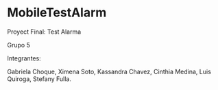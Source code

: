 # MobileTestAlarm
Proyect Final: Test Alarma

Grupo 5

Integrantes:

Gabriela Choque,
Ximena Soto, 
Kassandra Chavez,
Cinthia Medina,
Luis Quiroga,
Stefany Fulla.
